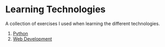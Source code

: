 # Learning Technologies

A collection of exercises I used when learning the different technologies.

1. [Python](./Python/)
2. [Web Development](./Web_Dev/)
